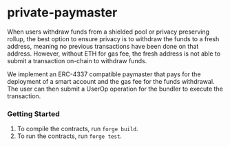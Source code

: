 # private-paymaster

When users withdraw funds from a shielded pool or privacy preserving rollup, the best option to ensure privacy is to withdraw the funds to a fresh address, meaning no previous transactions have been done on that address. However, without ETH for gas fee, the fresh address is not able to submit a transaction on-chain to withdraw funds.

We implement an ERC-4337 compatible paymaster that pays for the deployment of a smart account and the gas fee for the funds withdrawal. The user can then submit a UserOp operation for the bundler to execute the transaction.

### Getting Started

1. To compile the contracts, run `forge build`. 
2. To run the contracts, run `forge test`.
